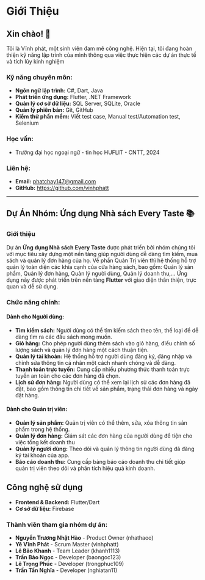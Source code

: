 # Giới Thiệu

## Xin chào! 👋

Tôi là Vĩnh phát, một sinh viên đam mê công nghệ. Hiện tại, tôi đang hoàn thiện kỹ năng lập trình của mình thông qua việc thực hiện các dự án thực tế và tích lũy kinh nghiệm 

### Kỹ năng chuyên môn:
- **Ngôn ngữ lập trình:** C#, Dart, Java
- **Phát triển ứng dụng:** Flutter, .NET Framework
- **Quản lý cơ sở dữ liệu:** SQL Server, SQLite, Oracle
- **Quản lý phiên bản:** Git, GitHub
- **Kiểm thử phần mềm:** Viết test case, Manual test/Automation test, Selenium

### Học vấn:
- Trường đại học ngoại ngữ - tin học HUFLIT - CNTT, 2024

### Liên hệ:
- **Email:** phatchay147@gmail.com
- **GitHub:** https://github.com/vinhphatt

---
## Dự Án Nhóm: Ứng dụng Nhà sách Every Taste 📚

### Giới thiệu
Dự án **Ứng dụng Nhà sách Every Taste** được phát triển bởi nhóm chúng tôi với mục tiêu xây dựng một nền tảng giúp người dùng dễ dàng tìm kiếm, mua sách và quản lý đơn hàng của họ.
Về phần Quản Trị viên thì hệ thống hỗ trợ quản lý toàn diện các khía cạnh của cửa hàng sách, bao gồm: Quản lý sản phẩm, Quản lý đơn hàng, Quản lý người dùng, Quản lý doanh thu,...
Ứng dụng này được phát triển trên nền tảng **Flutter** với giao diện thân thiện, trực quan và dễ sử dụng.

### Chức năng chính:
#### Dành cho Người dùng:
- **Tìm kiếm sách:** Người dùng có thể tìm kiếm sách theo tên, thể loại để dễ dàng tìm ra các đầu sách mong muốn.
- **Giỏ hàng:** Cho phép người dùng thêm sách vào giỏ hàng, điều chỉnh số lượng sách và quản lý đơn hàng một cách thuận tiện.
- **Quản lý tài khoản:** Hệ thống hỗ trợ người dùng đăng ký, đăng nhập và chỉnh sửa thông tin cá nhân một cách nhanh chóng và dễ dàng.
- **Thanh toán trực tuyến:** Cung cấp nhiều phương thức thanh toán trực tuyến an toàn cho các đơn hàng đã chọn.
- **Lịch sử đơn hàng:** Người dùng có thể xem lại lịch sử các đơn hàng đã đặt, bao gồm thông tin chi tiết về sản phẩm, trạng thái đơn hàng và ngày đặt hàng.
#### Dành cho Quản trị viên:
- **Quản lý sản phẩm:** Quản trị viên có thể thêm, sửa, xóa thông tin sản phẩm trong hệ thống.
- **Quản lý đơn hàng:** Giám sát các đơn hàng của người dùng để tiện cho việc tổng kết doanh thu
- **Quản lý người dùng:** Theo dõi và quản lý thông tin người dùng đã đăng ký tài khoản của app.
- **Báo cáo doanh thu:** Cung cấp bảng báo cáo doanh thu chi tiết giúp quản trị viên theo dõi và phân tích hiệu quả kinh doanh.

## Công nghệ sử dụng
- **Frontend & Backend:** Flutter/Dart
- **Cơ sở dữ liệu:** Firebase

### Thành viên tham gia nhóm dự án:
- **Nguyễn Trương Nhật Hào** - Product Owner (nhathaoo)
- **Yê Vĩnh Phát** - Scrum Master (vinhphatt)
- **Lê Bảo Khanh** - Team Leader (khanh1113)
- **Trần Bảo Ngọc** - Developer (baongoc123)
- **Lê Trọng Phúc** - Developer (trongphuc109)
- **Trần Tấn Nghĩa** - Developer (nghiatan11)

